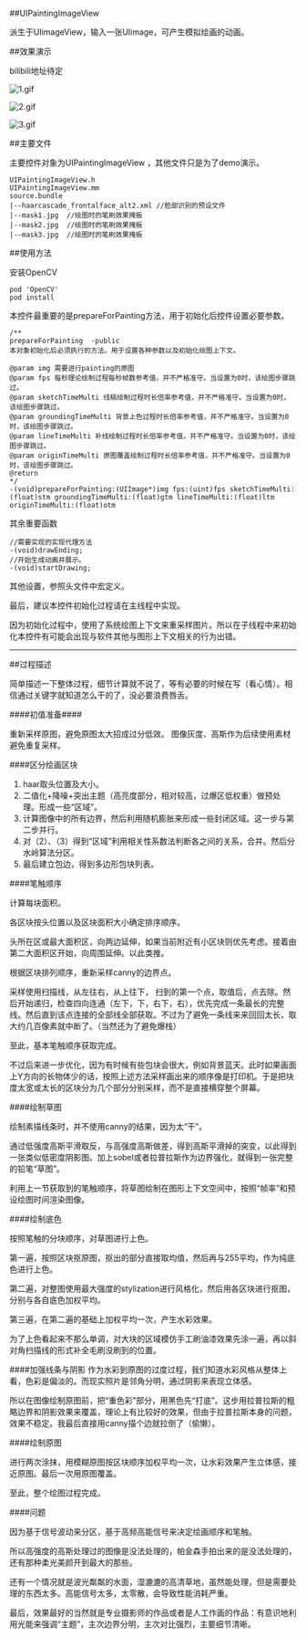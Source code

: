 
##UIPaintingImageView

派生于UIimageView，输入一张UIimage，可产生模拟绘画的动画。


##效果演示

bilibili地址待定

![1.gif](https://github.com/kaikai03/UIPaintingImageView/blob/master/PaintView/1.gif)

![2.gif](https://github.com/kaikai03/UIPaintingImageView/blob/master/PaintView/2.gif)

![3.gif](https://github.com/kaikai03/UIPaintingImageView/blob/master/PaintView/3.gif)


##主要文件

主要控件对象为UIPaintingImageView ，其他文件只是为了demo演示。

    UIPaintingImageView.h
    UIPaintingImageView.mm
    source.bundle 
    |--haarcascade_frontalface_alt2.xml //脸部识别的预设文件
    |--mask1.jpg  //绘图时的笔刷效果掩板
    |--mask2.jpg  //绘图时的笔刷效果掩板
    |--mask3.jpg  //绘图时的笔刷效果掩板

##使用方法

安装OpenCV
    
    pod 'OpenCV'
    pod install

本控件最重要的是prepareForPainting方法，用于初始化后控件设置必要参数。

    /**
    prepareForPainting  -public
    本对象初始化后必须执行的方法。用于设置各种参数以及初始化绘图上下文。

    @param img 需要进行painting的原图
    @param fps 每秒理论绘制过程每秒帧数参考值，并不严格准守。当设置为0时，该绘图步骤跳过。
    @param sketchTimeMulti 线稿绘制过程时长倍率参考值，并不严格准守。当设置为0时，该绘图步骤跳过。
    @param groundingTimeMulti 背景上色过程时长倍率参考值，并不严格准守。当设置为0时，该绘图步骤跳过。
    @param lineTimeMulti 补线绘制过程时长倍率参考值，并不严格准守。当设置为0时，该绘图步骤跳过。
    @param originTimeMulti 原图覆盖绘制过程时长倍率参考值，并不严格准守。当设置为0时，该绘图步骤跳过。
    @return
    */
    -(void)prepareForPainting:(UIImage*)img fps:(uint)fps sketchTimeMulti:(float)stm groundingTimeMulti:(float)gtm lineTimeMulti:(float)ltm originTimeMulti:(float)otm
    
其余重要函数
    
    //需要实现的实现代理方法
    -(void)drawEnding;
    //开始生成动画并展示。
    -(void)startDrawing;

其他设置，参照头文件中宏定义。


最后，建议本控件初始化过程请在主线程中实现。

因为初始化过程中，使用了系统绘图上下文来重采样图片。所以在子线程中来初始化本控件有可能会出现与软件其他与图形上下文相关的行为出错。


--------

##过程描述

简单描述一下整体过程，细节计算就不说了，等有必要的时候在写（看心情）。相信通过关键字就知道怎么干的了，没必要浪费唇舌。

####初值准备####

重新采样原图，避免原图太大招成过分低效。
图像灰度、高斯作为后续使用素材避免重复采样。


####区分绘画区块

1. haar取头位置及大小。
2. 二值化+降噪+突出主题（高亮度部分，相对较高，过爆区低权重）做预处理。形成一些“区域”。
3. 计算图像中的所有边界，然后利用随机膨胀来形成一些封闭区域。这一步与第二步并行。
4. 对（2）、（3）得到“区域”利用相关性系数法判断各之间的关系，合并。然后分水岭算法分区。
5. 最后建立包边，得到多边形包块列表。

####笔触顺序

计算每块面积。

各区块按头位置以及区块面积大小确定排序顺序。

头所在区或最大面积区，向两边延伸，如果当前附近有小区块则优先考虑。接着由第二大面积区开始，向周围延伸。以此类推。

根据区块排列顺序，重新采样canny的边界点。

采样使用扫描线，从左往右，从上往下，  扫到的第一个点，取值后，点去除。然后开始递归，检查四向连通（左下，下，右下，右），优先完成一条最长的完整线。然后直到该点连接的全部线全部获取。不过为了避免一条线来来回回太长，取大约几百像素就中断了。（当然还为了避免爆栈）

至此，基本笔触顺序获取完成。

不过后来进一步优化，因为有时候有些包块会很大，例如背景蓝天。此时如果画面上Y方向的长物体少的话，按照上述方法采样画出来的顺序像是打印机。于是把块度太宽或太长的区块分为几个部分分别采样，而不是直接横穿整个屏幕。

####绘制草图

绘制素描线条时，并不使用canny的结果，因为太“干”。

通过低强度高斯平滑取反，与高强度高斯做差，得到高斯平滑掉的突变，以此得到一张类似低密度阴影图。加上sobel或者拉普拉斯作为边界强化，就得到一张完整的铅笔“草图”。

利用上一节获取到的笔触顺序，将草图绘制在图形上下文空间中，按照“帧率”和预设绘图时间渲染图像。

####绘制底色

按照笔触的分块顺序，对草图进行上色。

第一遍，按照区块抠原图，抠出的部分直接取均值，然后再与255平均，作为纯底色进行上色。

第二遍，对整图使用最大强度的stylization进行风格化，然后用各区块进行抠图，分别与各自底色加权平均。

第三遍，在第二遍的基础上加权平均一次，产生水彩效果。

为了上色看起来不那么单调，对大块的区域模仿手工刷油漆效果先涂一遍，再以斜对角扫描线的形式补全毛刷没刷到的位置。

####加强线条与阴影
作为水彩到原图的过度过程，我们知道水彩风格从整体上看，色彩是偏淡的。而现实照片是邻角分明，通过阴影来表现立体感。

所以在图像绘制原图前，把“重色彩”部分，用黑色先“打底”。这步用拉普拉斯的粗略边界和阴影效果来覆盖，理论上有比较好的效果，但由于拉普拉斯本身的问题，效果不稳定。我最后直接用canny描个边就拉倒了（偷懒）。

####绘制原图

进行两次涂抹，用模糊原图按区块顺序加权平均一次，让水彩效果产生立体感，接近原图。最后一次用原图覆盖。

至此，整个绘图过程完成。

####问题

因为基于信号波动来分区，基于高频高能信号来决定绘画顺序和笔触。

所以高强度的高斯处理过的图像是没法处理的，帕金森手拍出来的是没法处理的，还有那种柔光美颜开到最大的那些。

还有一个情况就是波光粼粼的水面，湿漉漉的高清草地，虽然能处理，但是需要处理的东西太多。高能信号太多，太零散，会导致性能消耗严重。

最后，效果最好的当然就是专业摄影师的作品或者是人工作画的作品：有意识地利用光能来强调“主题”，主次边界分明，主次对比强烈，主要细节清晰。






